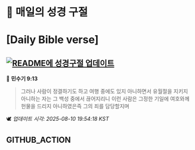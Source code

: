 # 🙏 매일의 성경 구절
# [Daily Bible verse]
## [![README에 성경구절 업데이트](https://github.com/DONGSUKA/first_test/actions/workflows/update-readme-bible.yml/badge.svg)](https://github.com/DONGSUKA/first_test/actions/workflows/update-readme-bible.yml)
<!-- START_BIBLE_VERSE -->
📖 **민수기 9:13**
> 그러나 사람이 정결하기도 하고 여행 중에도 있지 아니하면서 유월절을 지키지 아니하는 자는 그 백성 중에서 끊어지리니 이런 사람은 그정한 기일에 여호와께 헌물을 드리지 아니하였은즉 그의 죄를 담당할지며

🕊️ _업데이트 시각: 2025-08-10 19:54:18 KST_
  <!-- END_BIBLE_VERSE -->
## GITHUB_ACTION
